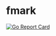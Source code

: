 # fmark

[![Go Report Card](https://goreportcard.com/badge/github.com/Yottum/go-fmark)](https://goreportcard.com/report/github.com/Yottum/go-fmark)